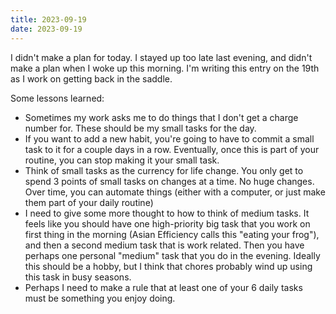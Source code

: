 ```yaml
---
title: 2023-09-19
date: 2023-09-19
---
```


I didn't make a plan for today. I stayed up too late last evening, and didn't make a plan when I woke up this morning. I'm writing this entry on the 19th as I work on getting back in the saddle.

Some lessons learned:

- Sometimes my work asks me to do things that I don't get a charge number for. These should be my small tasks for the day.
- If you want to add a new habit, you're going to have to commit a small task to it for a couple days in a row. Eventually, once this is part of your routine, you can stop making it your small task.
- Think of small tasks as the currency for life change. You only get to spend 3 points of small tasks on changes at a time. No huge changes. Over time, you can automate things (either with a computer, or just make them part of your daily routine)
- I need to give some more thought to how to think of medium tasks. It feels like you should have one high-priority big task that you work on first thing in the morning (Asian Efficiency calls this "eating your frog"), and then a second medium task that is work related. Then you have perhaps one personal "medium" task that you do in the evening. Ideally this should be a hobby, but I think that chores probably wind up using this task in busy seasons.
- Perhaps I need to make a rule that at least one of your 6 daily tasks must be something you enjoy doing.